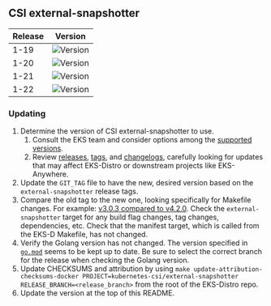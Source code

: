 ## CSI external-snapshotter

| Release | Version                                                      |
|---------|--------------------------------------------------------------|
| 1-19    | ![Version](https://img.shields.io/badge/version-v3.0.3-blue) |
| 1-20    | ![Version](https://img.shields.io/badge/version-v4.1.1-blue) |
| 1-21    | ![Version](https://img.shields.io/badge/version-v4.1.1-blue) |
| 1-22    | ![Version](https://img.shields.io/badge/version-v5.0.1-blue) |


### Updating

1. Determine the version of CSI external-snapshotter to use.
   1. Consult the EKS team and consider options among the 
      [supported versions](https://kubernetes-csi.github.io/docs/external-snapshotter.html#supported-versions). 
   2. Review [releases](https://github.com/kubernetes-csi/external-snapshotter/releases),
      [tags](https://github.com/kubernetes-csi/external-snapshotter/tags),
      and [changelogs](https://github.com/kubernetes-csi/external-snapshotter/tree/master/CHANGELOG),
      carefully looking for updates that may affect EKS-Distro or downstream 
      projects like EKS-Anywhere.
2. Update the `GIT_TAG` file to have the new, desired version based on the 
   `external-snapshotter` release tags.
3. Compare the old tag to the new one, looking specifically for Makefile changes.
   For example:
   [v3.0.3 compared to v4.2.0](https://github.com/kubernetes-csi/external-snapshotter/compare/v3.0.3...v4.2.0).
   Check the `external-snapshotter` target for any build flag changes, tag 
   changes, dependencies, etc. Check that the manifest target, which is called
   from the EKS-D Makefile, has not changed.
4. Verify the Golang version has not changed. The version specified in
   [`go.mod`](https://github.com/kubernetes-csi/external-snapshotter/blob/master/go.mod)
   seems to be kept up to date. Be sure to select the correct branch for the 
   release when checking the Golang version.
5. Update CHECKSUMS and attribution by using
   `make update-attribution-checksums-docker PROJECT=kubernetes-csi/external-snapshotter RELEASE_BRANCH=<release_branch>` 
   from the root of the EKS-Distro repo.
6. Update the version at the top of this README.
